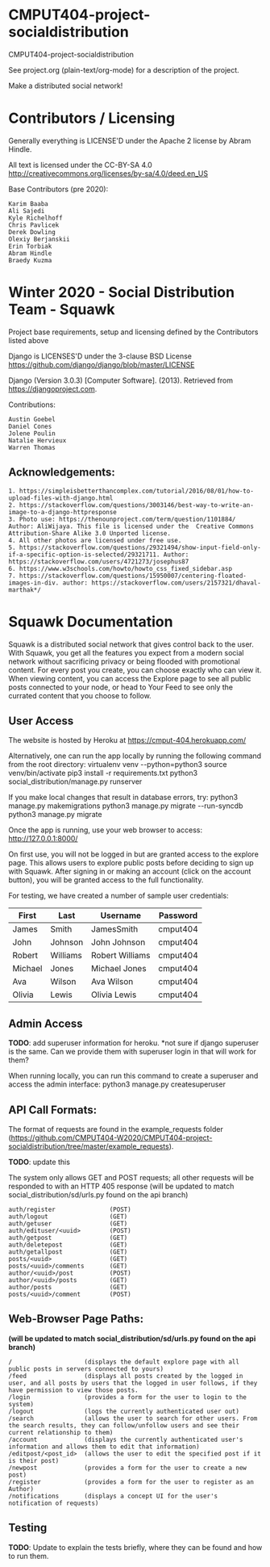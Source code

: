 # CMPUT404-project-socialdistribution

CMPUT404-project-socialdistribution

See project.org (plain-text/org-mode) for a description of the project.

Make a distributed social network!

# Contributors / Licensing

Generally everything is LICENSE'D under the Apache 2 license by Abram Hindle.

All text is licensed under the CC-BY-SA 4.0 http://creativecommons.org/licenses/by-sa/4.0/deed.en_US

Base Contributors (pre 2020):

    Karim Baaba
    Ali Sajedi
    Kyle Richelhoff
    Chris Pavlicek
    Derek Dowling
    Olexiy Berjanskii
    Erin Torbiak
    Abram Hindle
    Braedy Kuzma

# Winter 2020 - Social Distribution Team - Squawk

Project base requirements, setup and licensing defined by the Contributors listed above

Django is LICENSES'D under the 3-clause BSD License https://github.com/django/django/blob/master/LICENSE

Django (Version 3.0.3) [Computer Software]. (2013). Retrieved from https://djangoproject.com.

Contributions:

    Austin Goebel
    Daniel Cones
    Jolene Poulin
    Natalie Hervieux
    Warren Thomas

## Acknowledgements:

    1. https://simpleisbetterthancomplex.com/tutorial/2016/08/01/how-to-upload-files-with-django.html
    2. https://stackoverflow.com/questions/3003146/best-way-to-write-an-image-to-a-django-httpresponse
    3. Photo use: https://thenounproject.com/term/question/1101884/ Author: AliWijaya. This file is licensed under the 	Creative Commons Attribution-Share Alike 3.0 Unported license.
    4. All other photos are licensed under free use.
    5. https://stackoverflow.com/questions/29321494/show-input-field-only-if-a-specific-option-is-selected/29321711. Author: https://stackoverflow.com/users/4721273/josephus87
    6. https://www.w3schools.com/howto/howto_css_fixed_sidebar.asp
    7. https://stackoverflow.com/questions/15950007/centering-floated-images-in-div. author: https://stackoverflow.com/users/2157321/dhaval-marthak*/

# Squawk Documentation

Squawk is a distributed social network that gives control back to the user. With Squawk, you get all the features you expect from a modern social network without sacrificing privacy or being flooded with promotional content. For every post you create, you can choose exactly who can view it. When viewing content, you can access the Explore page to see all public posts connected to your node, or head to Your Feed to see only the currated content that you choose to follow.

## User Access

The website is hosted by Heroku at https://cmput-404.herokuapp.com/

Alternatively, one can run the app locally by running the following command from the root directory:
virtualenv venv --python=python3
source venv/bin/activate
pip3 install -r requirements.txt
python3 social_distribution/manage.py runserver

If you make local changes that result in database errors, try:
python3 manage.py makemigrations
python3 manage.py migrate --run-syncdb
python3 manage.py migrate

Once the app is running, use your web browser to access: http://127.0.0.1:8000/

On first use, you will not be logged in but are granted access to the explore page. This allows users to explore public posts before deciding to sign up with Squawk. After signing in or making an account (click on the account button), you will be granted access to the full functionality.

For testing, we have created a number of sample user credentials:

| First   | Last     | Username        | Password |
| ------- | -------- | --------------- | -------- |
| James   | Smith    | JamesSmith      | cmput404 |
| John    | Johnson  | John Johnson    | cmput404 |
| Robert  | Williams | Robert Williams | cmput404 |
| Michael | Jones    | Michael Jones   | cmput404 |
| Ava     | Wilson   | Ava Wilson      | cmput404 |
| Olivia  | Lewis    | Olivia Lewis    | cmput404 |

## Admin Access

**TODO**: add superuser information for heroku. \*not sure if django superuser is the same. Can we provide them with superuser login in that will work for them?

When running locally, you can run this command to create a superuser and access the admin interface:
python3 manage.py createsuperuser

## API Call Formats:

The format of requests are found in the example_requests folder (https://github.com/CMPUT404-W2020/CMPUT404-project-socialdistribution/tree/master/example_requests).

**TODO**: update this

The system only allows GET and POST requests; all other requests will be responded to with an HTTP 405 response
(will be updated to match social_distribution/sd/urls.py found on the api branch)

    auth/register               (POST)
    auth/logout                 (GET)
    auth/getuser                (GET)
    auth/edituser/<uuid>        (POST)
    auth/getpost                (GET)
    auth/deletepost             (GET)
    auth/getallpost             (GET)
    posts/<uuid>                (GET)
    posts/<uuid>/comments       (GET)
    author/<uuid>/post          (POST)
    author/<uuid>/posts         (GET)
    author/posts                (GET)
    posts/<uuid>/comment        (POST)

## Web-Browser Page Paths:

**(will be updated to match social_distribution/sd/urls.py found on the api branch)**

    /                    (displays the default explore page with all public posts in servers connected to yours)
    /feed                (displays all posts created by the logged in user, and all posts by users that the logged in user follows, if they have permission to view those posts.
    /login               (provides a form for the user to login to the system)
    /logout              (logs the currently authenticated user out)
    /search              (allows the user to search for other users. From the search results, they can follow/unfollow users and see their current relationship to them)
    /account             (displays the currently authenticated user's information and allows them to edit that information)
    /editpost/<post_id>  (allows the user to edit the specified post if it is their post)
    /newpost             (provides a form for the user to create a new post)
    /register            (provides a form for the user to register as an Author)
    /notifications       (displays a concept UI for the user's notification of requests)

## Testing

**TODO**: Update to explain the tests briefly, where they can be found and how to run them.
